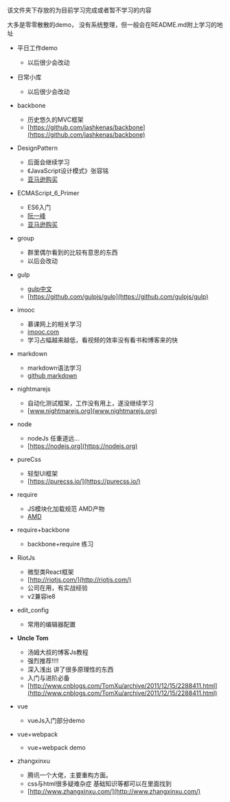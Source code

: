 该文件夹下存放的为目前学习完成或者暂不学习的内容

大多是零零散散的demo， 没有系统整理，但一般会在README.md附上学习的地址

- 平日工作demo
	- 以后很少会改动

- 日常小库 
	- 以后很少会改动

- backbone
	- 历史悠久的MVC框架
	- [https://github.com/jashkenas/backbone](https://github.com/jashkenas/backbone)

- DesignPattern
	- 后面会继续学习
	- 《JavaScript设计模式》张容铭
	- [亚马逊购买](https://www.amazon.cn/%E5%9B%BE%E4%B9%A6/dp/B013HO6DNS/ref=sr_1_1?ie=UTF8&qid=1490937378&sr=8-1&keywords=javascript%E8%AE%BE%E8%AE%A1%E6%A8%A1%E5%BC%8F)

- ECMAScript_6_Primer
	- ES6入门
	- [阮一峰](http://es6.ruanyifeng.com/#README)
	- [亚马逊购买](https://www.amazon.cn/%E5%9B%BE%E4%B9%A6/dp/B01A18WWAG/ref=sr_1_1?ie=UTF8&qid=1490937483&sr=8-1&keywords=Es6)

- group
	- 群里偶尔看到的比较有意思的东西
	- 以后会改动

- gulp
	- [gulp中文](http://www.gulpjs.com.cn/)
	- [https://github.com/gulpjs/gulp](https://github.com/gulpjs/gulp)

- imooc
	- 慕课网上的相关学习
	- [imooc.com](imooc.com)
	- 学习占幅越来越低，看视频的效率没有看书和博客来的快

- markdown
	- markdown语法学习
	- [github markdown](https://guides.github.com/features/mastering-markdown/)

- nightmarejs
	- 自动化测试框架，工作没有用上，遂没继续学习
	- [www.nightmarejs.org](www.nightmarejs.org)

- node
	- nodeJs 任重道远...
	- [https://nodejs.org](https://nodejs.org)

- pureCss
	- 轻型UI框架
	- [https://purecss.io/](https://purecss.io/)

- require
	- JS模块化加载规范 AMD产物
	- [AMD](https://github.com/amdjs/amdjs-api/wiki/AMD)

- require+backbone
	- backbone+require 练习

- RiotJs
	- 微型类React框架
	- [http://riotjs.com/](http://riotjs.com/)
	- 公司在用，有实战经验
	- v2兼容ie8

- edit_config
	- 常用的编辑器配置

- **Uncle Tom**
	- 汤姆大叔的博客Js教程
	- 强烈推荐!!!!
	- 深入浅出 讲了很多原理性的东西
	- 入门与进阶必备
	- [http://www.cnblogs.com/TomXu/archive/2011/12/15/2288411.html](http://www.cnblogs.com/TomXu/archive/2011/12/15/2288411.html)

- vue
	- vueJs入门部分demo

- vue+webpack
	- vue+webpack demo

- zhangxinxu
	- 腾讯一个大佬，主要重构方面。
	- css与html很多疑难杂症 基础知识等都可以在里面找到
	- [http://www.zhangxinxu.com/](http://www.zhangxinxu.com/)